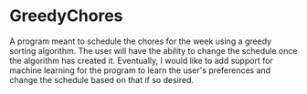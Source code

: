# GreedyChores
A program meant to schedule the chores for the week using a greedy sorting algorithm. The user will have the ability to change the schedule once the algorithm has created it. Eventually, I would like to add support for machine learning for the program to learn the user's preferences and change the schedule based on that if so desired. 
